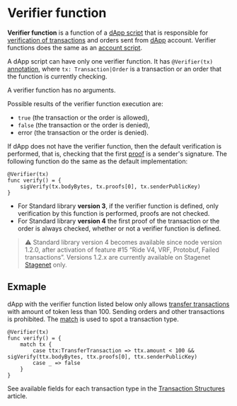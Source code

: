 # Verifier function

**Verifier function** is a function of a [dApp script](/en/ride/script/script-types/dapp-script) that is responsible for [verification of transactions](/en/blockchain/transaction/transaction-validation) and orders sent from [dApp](/en/blockchain/account/dapp) account. Verifier functions does the same as an [account script](/en/ride/script/script-types/account-script).

A dApp script can have only one verifier function. It has `@Verifier(tx)` [annotation](/en/ride/functions/annotations), where `tx: Transaction|Order` is a transaction or an order that the function is currently checking.

A verifier function has no arguments.

Possible results of the verifier function execution are:

- `true` (the transaction or the order is allowed),
- `false` (the transaction or the order is denied),
- error (the transaction or the order is denied).

If dApp does not have the verifier function, then the default verification is performed, that is, checking that the first [proof](/en/blockchain/transaction/transaction-proof) is a sender's signature. The following function do the same as the default implementation:

   ```ride
   @Verifier(tx)
   func verify() = {
       sigVerify(tx.bodyBytes, tx.proofs[0], tx.senderPublicKey)
   }
   ```

* For Standard library **version 3**, if the verifier function is defined, only verification by this function is performed, proofs are not checked.
* For Standard library **version 4** the first proof of the transaction or the order is always checked, whether or not a verifier function is defined.

> :warning: Standard library version 4 becomes available since node version 1.2.0, after activation of feature #15 “Ride V4, VRF, Protobuf, Failed transactions”. Versions 1.2.x are currently available on Stagenet [Stagenet](/en/blockchain/blockchain-network/stage-network) only.

## Exmaple

dApp with the verifier function listed below only allows [transfer transactions](/en/blockchain/transaction-type/transfer-transaction) with amount of token less than 100. Sending orders and other transactions is prohibited. The [match](/en/ride/operators/match-case) is used to spot a transaction type.

```ride
@Verifier(tx)
func verify() = {
    match tx {
        case ttx:TransferTransaction => ttx.amount < 100 && sigVerify(ttx.bodyBytes, ttx.proofs[0], ttx.senderPublicKey)
        case _ => false
    }
}
```

See available fields for each transaction type in the [Transaction Structures](/en/ride/structures/transaction-structures) article.
